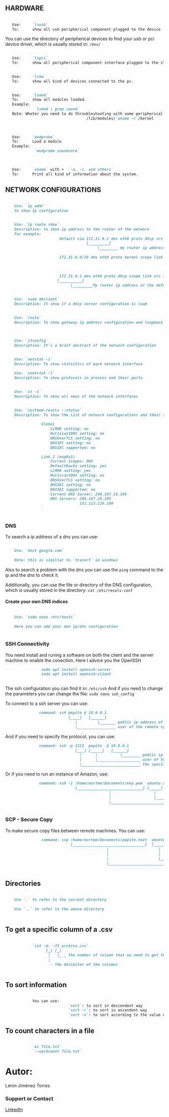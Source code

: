 ## HARDWARE

```markdown
    
   Use:     `lsusb` 
   To:      show all usb peripherical component plugged to the device

```
You can use the directory of peripherical devices to find your usb or pci device driver, which is usually stored in: `/dev/`


```markdown
    
   Use:     `lspci` 
   To:      show all peripherical component interface plugged to the slots of the device.

```

```markdown
    
   Use:     `lshw` 
   To:      show all kind of devices connected to the pc.

```

```markdown
    
   Use:     `lsmod` 
   To:      show all modules loaded.
   Example:
             `lsmod | grep sound`
   Note: Wheter you need to do throubleshooting with some peripherical device, use this directory to search all your modules availables and determine possible problems with the controller of that device: 
                                    /lib/modules/`uname -r`/kernel
   
```

```markdown
    
   Use:     `modprobe` 
   To:      Load a module
   Example:
             `modprobe soundcore`
   
```

```markdown
    
   Use:     `uname` with +  `-a, -r, and others` 
   To:      Print all kind of information about the system.

```     
    


## NETWORK CONFIGURATIONS

```markdown
    
    Use: `ip addr`
    to show ip configuration

```

```markdown
    
    Use: `ip route show`
    Description: to show ip address to the router of the network
    For example:
                        default via 172.31.0.1 dev eth0 proto dhcp src 172.31.15.194 metric 100
                                    [_________]
                                         |________ my router ip address
                        
                        172.31.0.0/20 dev eth0 proto kernel scope link src 172.31.15.194
                                                                           [____________]
                                                                                  |__________ my ip address
                                                                                  
                        172.31.0.1 dev eth0 proto dhcp scope link src 172.31.15.194 metric 100
                       [__________]
                             |_________My router ip address or the default gateway

```

```markdown
    
    Use: `sudo dhclient`
    Description: It show if a dhcp server configuration is load

```

```markdown
    
    Use: `route`
    Description: To show gateway ip address configuration and loopback
    
```

```markdown
    
    Use: `ifconfig`
    Description: It's a brief abstract of the network configuration

```

```markdown
    
    Use: `netstat -i`
    Description: To show statistics of each network interface
    
    Use: `snetstat -l`
    Description: To show protocols in process and their ports

```

```markdown
    
    Use: `ss -i`
    Description: To show all news of the network interfaces

```

```markdown
    
    Use: `systemd-resolv --status`
    Description: To show the list of network configurations and their status, for instance:
                `
                Global
                    LLMNR setting: no
                    MulticastDNS setting: no
                    DNSOverTLS setting: no
                    DNSSEC setting: no
                    DNSSEC supported: no

                Link 2 (enp0s3)
                    Current Scopes: DNS            
                    DefaultRoute setting: yes            
                    LLMNR setting: yes            
                    MulticastDNS setting: no             
                    DNSOverTLS setting: no             
                    DNSSEC setting: no             
                    DNSSEC supported: no             
                    Current DNS Server: 200.107.10.105 
                    DNS Servers: 200.107.10.105 
                                 181.113.126.100
                `
                
```

### DNS

To search a ip address of a dns you can use:

```markdown
    
    Use: `host google.com`
    
    Note: this is simillar to `tracert` in windows
```

Also to search a problem with the dns you can use the `ping` command to the ip and the dns to check it.

Additionally, you can use the file or directory of the DNS configuration, which is usually stored in the directory: 
                        `cat /etc/resolv.conf`

#### Create your own DNS indices

```markdown
    
    Use: `sudo nano /etc/hosts`
    
    Here you can add your own ip/dns configuration
    
```

### SSH Connectivity 

You need install and runing a software on both the client and the server machine to enable the conection. Here I advice you the OpenSSH

```markdown
                sudo apt install openssh-server
                sudo apt install openssh-client
             
```
The ssh configuration you can find it in: `/etc/ssh`
And if you need to change the parameters you can change the file: `sudo nano ssh_config`

To connect to a ssh server you can use:
```markdown
               command: ssh pepito @ 10.0.0.1 
                            [____]   [______]
                               |         |_______ public ip address of the remote ssh system
                               |_________________ user of the remote system
```

And if you need to specify the protocol, you can use:
```markdown
               command: ssh -p 2222  pepito  @ 10.0.0.1 
                               [___] [_____]   [______]
                                 |      |          |________ public ip address of the remote ssh system
                                 |      |___________________ user of the remote system
                                 |__________________________ the specific port of the connection
```

Or if you need to run an instance of Amazon, use:
```markdown
               command: ssh -i /home/mortem/Documents/key.pem  ubuntu @ 10.0.0.1 
                               [_____________________________] [_____]  [_______]
                                              |                   |         |________ public ip address of remote instance
                                              |                   |__________________ user of the remote system          
                                              |______________________________________ This is the key generated in AWS when you create the instance, you need download it.
                                              
```

### SCP - Secure Copy

To make secure copy files between remote machines. You can use:
```markdown
                command: scp /home/mortem/Documents/pepito.text  ubuntu @ 10.0.1.12  : /home/remote_user/Documents/
                             [________________________________]  [____]   [________]   [__________________________]
                                             |                      |          |                    |________________ location or directory to place the shared file into remote user
                                             |                      |          |_____________________________________ public ip address of remote system
                                             |                      |________________________________________________ remote user 
                                             |_______________________________________________________________________ local document or file that you want to share to the remote user
                             
```



## Directories
```markdown
    
    Use `.` to refer to the current directory
    
    Use `..` to refer to the above directory
  
```

## To get a specific column of a .csv
```markdown
    
            `cut -d: -f3 archivo.csv`
                  [_] [_] 
                   |   |_ _ The number of column that we need to get the value  
                   |
                    - The delimiter of the columns
  
```

## To sort information
```markdown

            You can use:
                            `sort`: to sort in descendent way
                            `sort -r`: to sort in ascendent way
                            `sort -n`: to sort according to the value of the column

```

## To count characters in a file
```markdown

            `wc file.txt`
            `--wordcount file.txt`

```



# Autor:
Lenin Jiménez Torres

### Support or Contact
[LinkedIn](https://www.linkedin.com/in/lenin-jim%C3%A9nez-ba9251134/)

